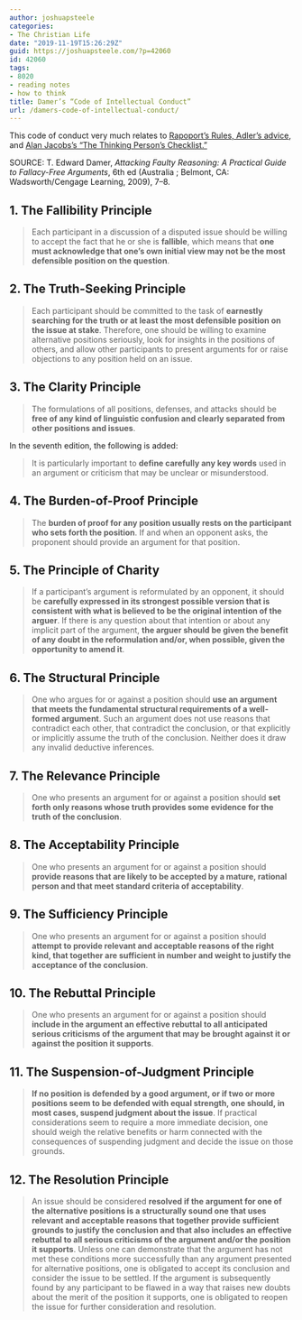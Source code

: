 ```yaml
---
author: joshuapsteele
categories:
- The Christian Life
date: "2019-11-19T15:26:29Z"
guid: https://joshuapsteele.com/?p=42060
id: 42060
tags:
- 8020
- reading notes
- how to think
title: Damer’s “Code of Intellectual Conduct”
url: /damers-code-of-intellectual-conduct/
---
```


This code of conduct very much relates to [Rapoport’s Rules, Adler’s advice](https://joshuapsteele.com/help-me-come-up-with-rules-for-conversation/), and [Alan Jacobs’s “The Thinking Person’s Checklist.”](https://joshuapsteele.com/alan-jacobss-the-thinking-persons-checklist/)

SOURCE: T. Edward Damer, *Attacking Faulty Reasoning: A Practical Guide to Fallacy-Free Arguments*, 6th ed (Australia ; Belmont, CA: Wadsworth/Cengage Learning, 2009), 7–8.

## 1. The Fallibility Principle 

> Each participant in a discussion of a disputed issue should be willing to accept the fact that he or she is **fallible**, which means that **one must acknowledge that one’s own initial view may not be the most defensible position on the question**.

## 2. The Truth-Seeking Principle 

> Each participant should be committed to the task of **earnestly searching for the truth or at least the most defensible position on the issue at stake**. Therefore, one should be willing to examine alternative positions seriously, look for insights in the positions of others, and allow other participants to present arguments for or raise objections to any position held on an issue.

## 3. The Clarity Principle 

> The formulations of all positions, defenses, and attacks should be **free of any kind of linguistic confusion and clearly separated from other positions and issues**.

In the seventh edition, the following is added:

> It is particularly important to **define carefully any key words** used in an argument or criticism that may be unclear or misunderstood.

## 4. The Burden-of-Proof Principle 

> The **burden of proof for any position usually rests on the participant who sets forth the position**. If and when an opponent asks, the proponent should provide an argument for that position.

## 5. The Principle of Charity 

> If a participant’s argument is reformulated by an opponent, it should be **carefully expressed in its strongest possible version that is consistent with what is believed to be the original intention of the arguer**. If there is any question about that intention or about any implicit part of the argument, **the arguer should be given the benefit of any doubt in the reformulation and/or, when possible, given the opportunity to amend it**.

## 6. The Structural Principle 

> One who argues for or against a position should **use an argument that meets the fundamental structural requirements of a well-formed argument**. Such an argument does not use reasons that contradict each other, that contradict the conclusion, or that explicitly or implicitly assume the truth of the conclusion. Neither does it draw any invalid deductive inferences.

## 7. The Relevance Principle 

> One who presents an argument for or against a position should **set forth only reasons whose truth provides some evidence for the truth of the conclusion**.

## 8. The Acceptability Principle 

> One who presents an argument for or against a position should **provide reasons that are likely to be accepted by a mature, rational person and that meet standard criteria of acceptability**.

## 9. The Sufficiency Principle 

> One who presents an argument for or against a position should **attempt to provide relevant and acceptable reasons of the right kind, that together are sufficient in number and weight to justify the acceptance of the conclusion**.

## 10. The Rebuttal Principle 

> One who presents an argument for or against a position should **include in the argument an effective rebuttal to all anticipated serious criticisms of the argument that may be brought against it or against the position it supports**.

## 11. The Suspension-of-Judgment Principle 

> **If no position is defended by a good argument, or if two or more positions seem to be defended with equal strength, one should, in most cases, suspend judgment about the issue**. If practical considerations seem to require a more immediate decision, one should weigh the relative benefits or harm connected with the consequences of suspending judgment and decide the issue on those grounds.

## 12. The Resolution Principle 

> An issue should be considered **resolved if the argument for one of the alternative positions is a structurally sound one that uses relevant and acceptable reasons that together provide sufficient grounds to justify the conclusion and that also includes an effective rebuttal to all serious criticisms of the argument and/or the position it supports**. Unless one can demonstrate that the argument has not met these conditions more successfully than any argument presented for alternative positions, one is obligated to accept its conclusion and consider the issue to be settled. If the argument is subsequently found by any participant to be flawed in a way that raises new doubts about the merit of the position it supports, one is obligated to reopen the issue for further consideration and resolution.